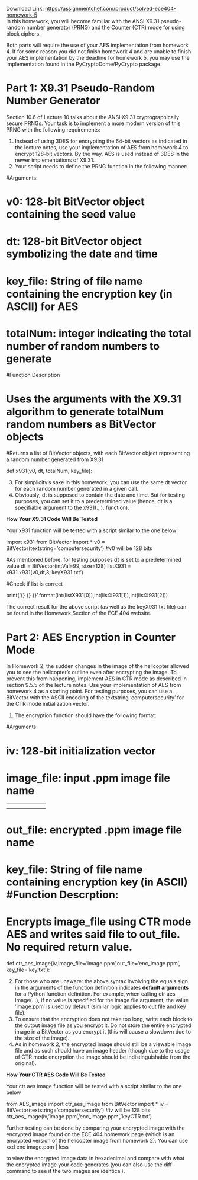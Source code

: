 Download Link: https://assignmentchef.com/product/solved-ece404-homework-5
<br>
In this homework, you will become familiar with the ANSI X9.31 pseudo-random number generator (PRNG) and the Counter (CTR) mode for using block ciphers.

Both parts will require the use of your AES implementation from homework 4. If for some reason you did not finish homework 4 and are unable to finish your AES implementation by the deadline for homework 5, you may use the implementation found in the PyCryptoDome/PyCrypto package.

<h1>Part 1: X9.31 Pseudo-Random Number Generator</h1>

Section 10.6 of Lecture 10 talks about the ANSI X9.31 cryptographically secure PRNGs. Your task is to implement a more modern version of this PRNG with the following requirements:

<ol>

 <li>Instead of using 3DES for encrypting the 64-bit vectors as indicated in the lecture notes, use your implementation of AES from homework 4 to encrypt 128-bit vectors. By the way, AES is used instead of 3DES in the newer implementations of X9.31.</li>

 <li>Your script needs to define the PRNG function in the following manner:</li>

</ol>

#Arguments:

# v0: 128-bit BitVector object containing the seed value

# dt: 128-bit BitVector object symbolizing the date and time

# key_file: String of file name containing the encryption key (in ASCII) for AES

# totalNum: integer indicating the total number of random numbers to generate

#Function Description

# Uses the arguments with the X9.31 algorithm to generate totalNum random numbers as BitVector objects

#Returns a list of BitVector objects, with each BitVector object representing a random number generated from X9.31

def x931(v0, dt, totalNum, key_file):

<ol start="3">

 <li>For simplicity’s sake in this homework, you can use the same dt vector for each random number generated in a given call.</li>

 <li>Obviously, dt is supposed to contain the date and time. But for testing purposes, you can set it to a predetermined value (hence, dt is a specifiable argument to the x931(…). function).</li>

</ol>

<strong>How Your X9.31 Code Will Be Tested</strong>

Your x931 function will be tested with a script similar to the one below:

import x931 from BitVector import * v0 = BitVector(textstring=’computersecurity’) #v0 will be 128 bits

#As mentioned before, for testing purposes dt is set to a predetermined value dt = BitVector(intVal=99, size=128) listX931 = x931.x931(v0,dt,3,’keyX931.txt’)

#Check if list is correct

print(’{}
{}
{}’.format(int(listX931[0]),int(listX931[1]),int(listX931[2]))

The correct result for the above script (as well as the keyX931.txt file) can be found in the Homework Section of the ECE 404 website.

<h1>Part 2: AES Encryption in Counter Mode</h1>

In Homework 2, the sudden changes in the image of the helicopter allowed you to see the helicopter’s outline even after encrypting the image. To prevent this from happening, implement AES in CTR mode as described in section 9.5.5 of the lecture notes. Use your implementation of AES from homework 4 as a starting point. For testing purposes, you can use a BitVector with the ASCII encoding of the textstring ‘computersecurity’ for the CTR mode initialization vector.

<ol>

 <li>The encryption function should have the following format:</li>

</ol>

#Arguments:

# iv: 128-bit initialization vector

# image_file: input .ppm image file name

<table>

 <tbody>

  <tr>

   <td width="75"></td>

  </tr>

  <tr>

   <td></td>

   <td></td>

  </tr>

 </tbody>

</table>

# out_file: encrypted .ppm image file name

# key_file: String of file name containing encryption key (in ASCII) #Function Descrption:

# Encrypts image_file using CTR mode AES and writes said file to out_file. No required return value.

def ctr_aes_image(iv,image_file=’image.ppm’,out_file=’enc_image.ppm’, key_file=’key.txt’):

<ol start="2">

 <li>For those who are unaware: the above syntax involving the equals sign in the arguments of the function definition indicates <strong>default arguments </strong>for a Python function definition. For example, when calling ctr aes image(…), if no value is specified for the image file argument, the value ’image.ppm’ is used by default (similar logic applies to out file and key file).</li>

 <li>To ensure that the encryption does not take too long, write each block to the output image file as you encrypt it. Do not store the entire encrypted image in a BitVector as you encrypt it (this will cause a slowdown due to the size of the image).</li>

 <li>As in homework 2, the encrypted image should still be a viewable image file and as such should have an image header (though due to the usage of CTR mode encryption the image should be indistinguishable from the original).</li>

</ol>

<strong>How Your CTR AES Code Will Be Tested</strong>

Your ctr aes image function will be tested with a script similar to the one below

from AES_image import ctr_aes_image from BitVector import * iv = BitVector(textstring=’computersecurity’) #iv will be 128 bits ctr_aes_image(iv,’image.ppm’,’enc_image.ppm’,’keyCTR.txt’)

Further testing can be done by comparing your encrypted image with the encrypted image found on the ECE 404 homework page (which is an encrypted version of the helicopter image from homework 2). You can use xxd enc image.ppm | less

to view the encrypted image data in hexadecimal and compare with what the encrypted image your code generates (you can also use the diff command to see if the two images are identical).